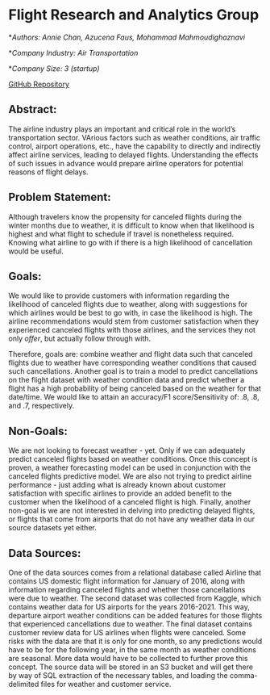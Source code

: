 # Flight Research and Analytics Group

**Authors: Annie Chan, Azucena Faus, Mohammad Mahmoudighaznavi*

**Company Industry: Air Transportation*

**Company Size: 3 (startup)*

[GitHub Repository](https://github.com/fausa/Flight_Analytics)

## Abstract:
The airline industry plays an important and critical role in the world’s transportation sector. VArious factors such as weather conditions, air traffic control, airport operations, etc., have the capability to directly and indirectly affect airline services, leading to delayed flights. Understanding the effects of such issues in advance would prepare airline operators for potential reasons of flight delays. 

## Problem Statement:
Although travelers know the propensity for canceled flights during the winter months due to weather, it is difficult to know when that likelihood is highest and what flight to schedule if travel is nonetheless required. Knowing what airline to go with if there is a high likelihood of cancellation would be useful.

## Goals:
We would like to provide customers with information regarding the likelihood of canceled flights due to weather, along with suggestions for which airlines would be best to go with, in case the likelihood is high. The airline recommendations would stem from customer satisfaction when they experienced canceled flights with those airlines, and the services they not only *offer*, but actually follow through with.

Therefore, goals are: combine weather and flight data such that canceled flights due to weather have corresponding weather conditions that caused such cancellations. Another goal is to train a model to predict cancellations on the flight dataset with weather condition data and predict whether a flight has a high probability of being canceled based on the weather for that date/time. We would like to attain an accuracy/F1 score/Sensitivity of: .8, .8, and .7, respectively. 

## Non-Goals:
We are not looking to forecast weather - yet. Only if we can adequately predict canceled flights based on weather conditions. Once this concept is proven, a weather forecasting model can be used in conjunction with the canceled flights predictive model. We are also not trying to predict airline performance - just adding what is already known about customer satisfaction with specific airlines to provide an added benefit to the customer when the likelihood of a canceled flight is high. Finally, another non-goal is we are not interested in delving into predicting delayed flights, or flights that come from airports that do not have any weather data in our source datasets yet either. 

## Data Sources:
One of the data sources comes from a relational database called Airline that contains US domestic flight information for January of 2016, along with information regarding canceled flights and whether those cancellations were due to weather. The second dataset was collected from Kaggle, which contains weather data for US airports for the years 2016-2021. This way, departure airport weather conditions can be added features for those flights that experienced cancellations due to weather. The final dataset contains customer review data for US airlines when flights were canceled. 
Some risks with the data are that it is only for one month, so any predictions would have to be for the following year, in the same month as weather conditions are seasonal. More data would have to be collected to further prove this concept. 
The source data will be stored in an S3 bucket and will get there by way of SQL extraction of the necessary tables, and loading the comma-delimited files for weather and customer service.


